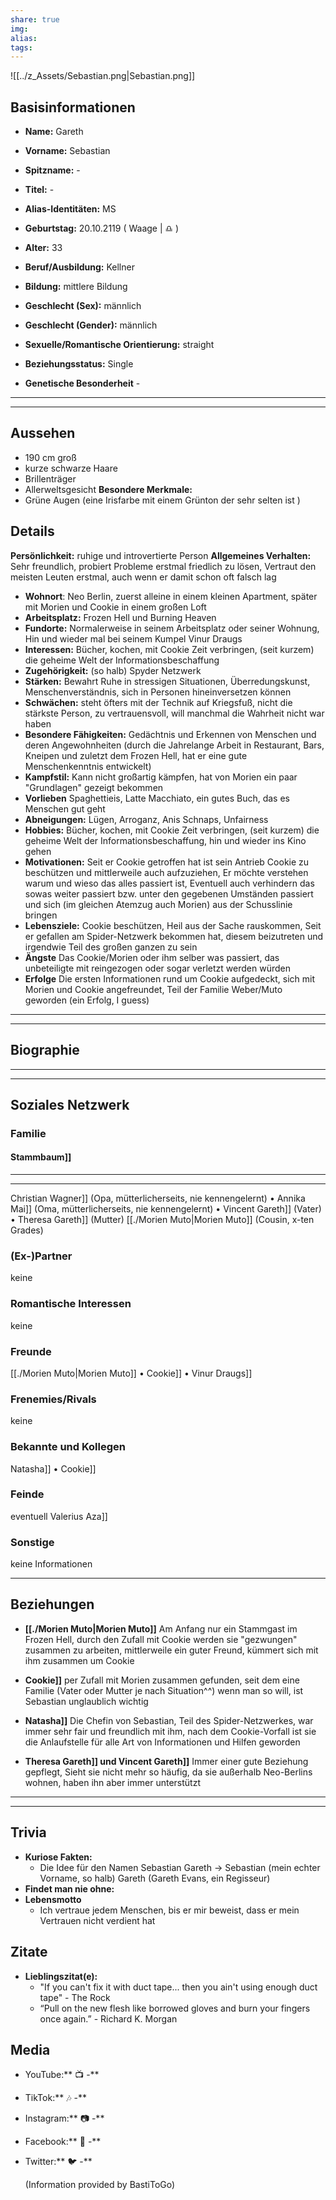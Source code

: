 ```yaml
---
share: true
img: 
alias: 
tags: 
---
```

![[../z_Assets/Sebastian.png|Sebastian.png]]
## Basisinformationen
- **Name:**  Gareth
- **Vorname:** Sebastian
- **Spitzname:** - 
- **Titel:** - 
- **Alias-Identitäten:** MS 

- **Geburtstag:**  20.10.2119 ( Waage | ♎ )
- **Alter:**  33
- **Beruf/Ausbildung:** Kellner
- **Bildung:**  mittlere Bildung
- **Geschlecht (Sex):**  männlich
- **Geschlecht (Gender):** männlich
- **Sexuelle/Romantische Orientierung:** straight
- **Beziehungsstatus:**  Single
- **Genetische Besonderheit** - 
---
---
## Aussehen
- 190 cm groß
- kurze schwarze Haare
- Brillenträger
- Allerweltsgesicht
**Besondere Merkmale:** 
- Grüne Augen (eine Irisfarbe mit einem Grünton der sehr selten ist )

## Details
**Persönlichkeit:** ruhige und introvertierte Person
**Allgemeines Verhalten:** Sehr freundlich, probiert Probleme erstmal friedlich zu lösen, Vertraut den meisten Leuten erstmal, auch wenn er damit schon oft falsch lag
- **Wohnort**: Neo Berlin, zuerst alleine in einem kleinen Apartment, später mit Morien und Cookie in einem großen Loft
- **Arbeitsplatz:** Frozen Hell und Burning Heaven
- **Fundorte:** Normalerweise in seinem Arbeitsplatz oder seiner Wohnung, Hin und wieder mal bei seinem Kumpel Vinur Draugs
- **Interessen:** Bücher, kochen, mit Cookie Zeit verbringen, (seit kurzem) die geheime Welt der Informationsbeschaffung
- **Zugehörigkeit:** (so halb) Spyder Netzwerk
- **Stärken:** Bewahrt Ruhe in stressigen Situationen, Überredungskunst, Menschenverständnis, sich in Personen hineinversetzen können
- **Schwächen:** steht öfters mit der Technik auf Kriegsfuß, nicht die stärkste Person, zu vertrauensvoll, will manchmal die Wahrheit nicht war haben
- **Besondere Fähigkeiten:** Gedächtnis und Erkennen von Menschen und deren Angewohnheiten (durch die Jahrelange Arbeit in Restaurant, Bars, Kneipen und zuletzt dem Frozen Hell, hat er eine gute Menschenkenntnis entwickelt)
- **Kampfstil:** Kann nicht großartig kämpfen, hat von Morien ein paar "Grundlagen" gezeigt bekommen
- **Vorlieben** Spaghettieis, Latte Macchiato, ein gutes Buch, das es Menschen gut geht
- **Abneigungen:** Lügen, Arroganz, Anis Schnaps, Unfairness
- **Hobbies:** Bücher, kochen, mit Cookie Zeit verbringen, (seit kurzem) die geheime Welt der Informationsbeschaffung, hin und wieder ins Kino gehen
- **Motivationen:** Seit er Cookie getroffen hat ist sein Antrieb Cookie zu beschützen und mittlerweile auch aufzuziehen, Er möchte verstehen warum und wieso das alles passiert ist, Eventuell auch verhindern das sowas weiter passiert bzw. unter den gegebenen Umständen passiert und sich (im gleichen Atemzug auch Morien) aus der Schusslinie bringen
- **Lebensziele:** Cookie beschützen, Heil aus der Sache rauskommen, Seit er gefallen am Spider-Netzwerk bekommen hat, diesem beizutreten und irgendwie Teil des großen ganzen zu sein
- **Ängste** Das Cookie/Morien oder ihm selber was passiert, das unbeteiligte mit reingezogen oder sogar verletzt werden würden
- **Erfolge** Die ersten Informationen rund um Cookie aufgedeckt, sich mit Morien und Cookie angefreundet, Teil der Familie Weber/Muto geworden (ein Erfolg, I guess)
---
---
## Biographie
---
---
## Soziales Netzwerk
### Familie
#### Stammbaum]]
---
---
Christian Wagner]] (Opa, mütterlicherseits, nie kennengelernt) • Annika Mai]] (Oma, mütterlicherseits, nie kennengelernt) • Vincent Gareth]] (Vater)  • 
Theresa Gareth]] (Mutter)
[[./Morien Muto|Morien Muto]] (Cousin, x-ten Grades)
### (Ex-)Partner
keine 
### Romantische Interessen
keine
### Freunde
[[./Morien Muto|Morien Muto]] • Cookie]] • Vinur Draugs]]
### Frenemies/Rivals
keine 
### Bekannte und Kollegen
Natasha]] • Cookie]] 
### Feinde
eventuell Valerius Aza]]
### Sonstige
keine Informationen

---
## Beziehungen
 - **[[./Morien Muto|Morien Muto]]** 
 Am Anfang nur ein Stammgast im Frozen Hell, durch den Zufall mit Cookie werden sie "gezwungen" zusammen zu arbeiten, mittlerweile ein guter Freund, kümmert sich mit ihm zusammen um Cookie

- **Cookie]]**
per Zufall mit Morien zusammen gefunden, seit dem eine Familie (Vater oder Mutter je nach Situation^^) wenn man so will, ist Sebastian unglaublich wichtig

- **Natasha]]**
Die Chefin von Sebastian, Teil des Spider-Netzwerkes, war immer sehr fair und freundlich mit ihm, nach dem Cookie-Vorfall ist sie die Anlaufstelle für alle Art von Informationen und Hilfen geworden

- **Theresa Gareth]] und Vincent Gareth]]**
Immer einer gute Beziehung gepflegt, Sieht sie nicht mehr so häufig, da sie außerhalb Neo-Berlins wohnen, haben ihn aber immer unterstützt
---
---
## Trivia
- **Kuriose Fakten:**
	- Die Idee für den Namen Sebastian Gareth -> Sebastian (mein echter Vorname, so halb) Gareth (Gareth Evans, ein Regisseur) 
- **Findet man nie ohne:**
- **Lebensmotto**
	- Ich vertraue jedem Menschen, bis er mir beweist, dass er mein Vertrauen nicht verdient hat
## Zitate
- **Lieblingszitat(e):**
	- "If you can't fix it with duct tape... then you ain't using enough duct tape" - The Rock
	- “Pull on the new flesh like borrowed gloves and burn your fingers once again.” - Richard K. Morgan
## Media
- YouTube:** 📺 -**
- TikTok:** 🎶 -**
- Instagram:** 📷 -**
- Facebook:** 📘 -**
- Twitter:** 🐦 -**
  
  
  (Information provided by BastiToGo)